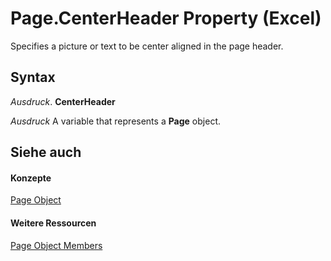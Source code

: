 
# Page.CenterHeader Property (Excel)

Specifies a picture or text to be center aligned in the page header.


## Syntax

 _Ausdruck_. **CenterHeader**

 _Ausdruck_ A variable that represents a **Page** object.


## Siehe auch


#### Konzepte


[Page Object](debd4537-af71-8699-b714-6854c3cf0fad.md)
#### Weitere Ressourcen


[Page Object Members](http://msdn.microsoft.com/library/d9cb2764-7b24-1ca0-c8e3-3743e6fe7ff7%28Office.15%29.aspx)